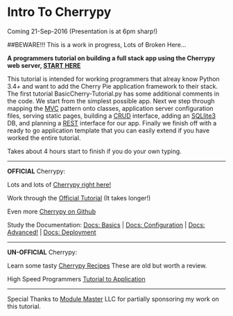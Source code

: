 # Intro To Cherrypy

Coming 21-Sep-2016 (Presentation is at 6pm sharp!)

##BEWARE!!! This is a work in progress, Lots of Broken Here...

**A programmers tutorial on building a full stack app using the Cherrypy web server, [START HERE](https://mopig-pnw.github.io/IntroToCherrypy/)**

This tutorial is intended for working programmers that alreay know Python 3.4+ and want to add the Cherry Pie application framework to their stack. The first tutorial BasicCherry-Tutorial.py has some additional comments in the code. We start from the simplest possible app. Next we step through mapping the [MVC](http://www.dgp.toronto.edu/~dwigdor/teaching/csc2524/2012_F/papers/mvc.pdf) pattern onto classes, application server configuration files, serving static pages, building a [CRUD](https://www.techopedia.com/definition/25949/create-retrieve-update-and-delete-crud) interface, adding an [SQLlite3](https://docs.python.org/3.4/library/sqlite3.html) DB, and planning a [REST](http://www.ics.uci.edu/~fielding/pubs/dissertation/rest_arch_style.htm) interface for our app. Finally we finish off with a ready to go application template that you can easily extend if you have worked the entire tutorial. 

Takes about 4 hours start to finish if you do your own typing.

- - -
**OFFICIAL** Cherrypy:

Lots and lots of [Cherrypy right here!](http://www.cherrypy.org/)

Work through the [Official Tutorial](http://docs.cherrypy.org/en/latest/tutorials.html) (It takes longer!)

Even more [Cherrypy on Github](https://github.com/cherrypy)

Study the Documentation:
 [Docs: Basics](http://docs.cherrypy.org/en/latest/basics.html)
 | [Docs: Configuration](http://docs.cherrypy.org/en/latest/config.html)
 | [Docs: Advanced!](http://docs.cherrypy.org/en/latest/advanced.html)
 | [Docs: Deployment](http://docs.cherrypy.org/en/latest/deploy.html)
- - -
**UN-OFFICIAL** Cherrypy:

Learn some tasty [Cherrypy Recipes](https://bitbucket.org/Lawouach/cherrypy-recipes/src/) These are old but worth a review.

High Speed Programmers [Tutorial to Application](https://mopig-pnw.github.io/IntroToCherrypy/)
- - -
Special Thanks to [Module Master](https://modulemaster.com/rebuilds/about-us/) LLC for partially sponsoring my work on this tutorial.
